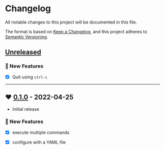 # Changelog

All notable changes to this project will be documented in this file.

The format is based on [Keep a Changelog](https://keepachangelog.com/en/1.0.0/),
and this project adheres to [Semantic Versioning](https://semver.org/spec/v2.0.0.html).

## [Unreleased]

### 🚀 New Features

* [x] Quit using `ctrl-c`

---

## ❤️ [0.1.0] - 2022-04-25

- Initial release

### 🚀 New Features

* [x] execute multiple commands
* [x] configure with a YAML file


[Unreleased]: https://github.com/marcelofpfelix/dboard/compare/v0.1.0...HEAD
[0.1.0]: https://github.com/marcelofpfelix/dboard/releases/tag/v0.1.0